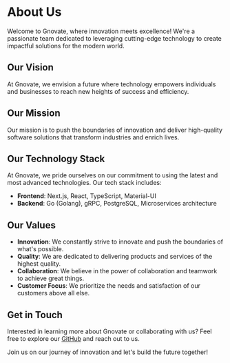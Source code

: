 # About Us

Welcome to Gnovate, where innovation meets excellence! We're a passionate team dedicated to leveraging cutting-edge technology to create impactful solutions for the modern world.

## Our Vision

At Gnovate, we envision a future where technology empowers individuals and businesses to reach new heights of success and efficiency.

## Our Mission

Our mission is to push the boundaries of innovation and deliver high-quality software solutions that transform industries and enrich lives.

## Our Technology Stack

At Gnovate, we pride ourselves on our commitment to using the latest and most advanced technologies. Our tech stack includes:

- **Frontend**: Next.js, React, TypeScript, Material-UI
- **Backend**: Go (Golang), gRPC, PostgreSQL, Microservices architecture

## Our Values

- **Innovation**: We constantly strive to innovate and push the boundaries of what's possible.
- **Quality**: We are dedicated to delivering products and services of the highest quality.
- **Collaboration**: We believe in the power of collaboration and teamwork to achieve great things.
- **Customer Focus**: We prioritize the needs and satisfaction of our customers above all else.

## Get in Touch

Interested in learning more about Gnovate or collaborating with us? Feel free to explore our [GitHub](https://github.com/Gnovate) and reach out to us.

Join us on our journey of innovation and let's build the future together!

